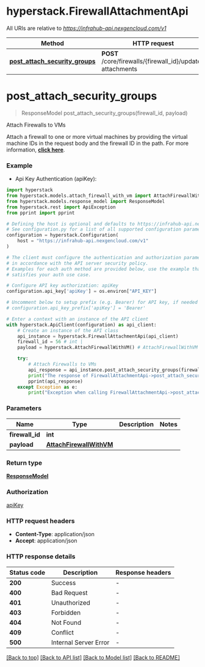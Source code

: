 # hyperstack.FirewallAttachmentApi

All URIs are relative to *https://infrahub-api.nexgencloud.com/v1*

Method | HTTP request | Description
------------- | ------------- | -------------
[**post_attach_security_groups**](FirewallAttachmentApi.md#post_attach_security_groups) | **POST** /core/firewalls/{firewall_id}/update-attachments | Attach Firewalls to VMs


# **post_attach_security_groups**
> ResponseModel post_attach_security_groups(firewall_id, payload)

Attach Firewalls to VMs

Attach a firewall to one or more virtual machines by providing the virtual machine IDs in the request body and the firewall ID in the path. For more information, [**click here**](https://docs.hyperstack.cloud/docs/api-reference/core-resources/firewalls/attach-firewall-to-vms).

### Example

* Api Key Authentication (apiKey):

```python
import hyperstack
from hyperstack.models.attach_firewall_with_vm import AttachFirewallWithVM
from hyperstack.models.response_model import ResponseModel
from hyperstack.rest import ApiException
from pprint import pprint

# Defining the host is optional and defaults to https://infrahub-api.nexgencloud.com/v1
# See configuration.py for a list of all supported configuration parameters.
configuration = hyperstack.Configuration(
    host = "https://infrahub-api.nexgencloud.com/v1"
)

# The client must configure the authentication and authorization parameters
# in accordance with the API server security policy.
# Examples for each auth method are provided below, use the example that
# satisfies your auth use case.

# Configure API key authorization: apiKey
configuration.api_key['apiKey'] = os.environ["API_KEY"]

# Uncomment below to setup prefix (e.g. Bearer) for API key, if needed
# configuration.api_key_prefix['apiKey'] = 'Bearer'

# Enter a context with an instance of the API client
with hyperstack.ApiClient(configuration) as api_client:
    # Create an instance of the API class
    api_instance = hyperstack.FirewallAttachmentApi(api_client)
    firewall_id = 56 # int | 
    payload = hyperstack.AttachFirewallWithVM() # AttachFirewallWithVM | 

    try:
        # Attach Firewalls to VMs
        api_response = api_instance.post_attach_security_groups(firewall_id, payload)
        print("The response of FirewallAttachmentApi->post_attach_security_groups:\n")
        pprint(api_response)
    except Exception as e:
        print("Exception when calling FirewallAttachmentApi->post_attach_security_groups: %s\n" % e)
```



### Parameters


Name | Type | Description  | Notes
------------- | ------------- | ------------- | -------------
 **firewall_id** | **int**|  | 
 **payload** | [**AttachFirewallWithVM**](AttachFirewallWithVM.md)|  | 

### Return type

[**ResponseModel**](ResponseModel.md)

### Authorization

[apiKey](../README.md#apiKey)

### HTTP request headers

 - **Content-Type**: application/json
 - **Accept**: application/json

### HTTP response details

| Status code | Description | Response headers |
|-------------|-------------|------------------|
**200** | Success |  -  |
**400** | Bad Request |  -  |
**401** | Unauthorized |  -  |
**403** | Forbidden |  -  |
**404** | Not Found |  -  |
**409** | Conflict |  -  |
**500** | Internal Server Error |  -  |

[[Back to top]](#) [[Back to API list]](../README.md#documentation-for-api-endpoints) [[Back to Model list]](../README.md#documentation-for-models) [[Back to README]](../README.md)

